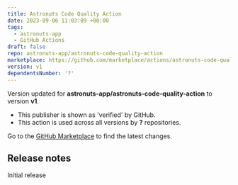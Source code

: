 ```yaml
---
title: Astronuts Code Quality Action
date: 2023-09-06 11:03:09 +00:00
tags:
  - astronuts-app
  - GitHub Actions
draft: false
repo: astronuts-app/astronuts-code-quality-action
marketplace: https://github.com/marketplace/actions/astronuts-code-quality-action
version: v1
dependentsNumber: '?'
---
```



Version updated for **astronuts-app/astronuts-code-quality-action** to version **v1**.
- This publisher is shown as 'verified' by GitHub.
- This action is used across all versions by **?** repositories.

Go to the [GitHub Marketplace](https://github.com/marketplace/actions/astronuts-code-quality-action) to find the latest changes.

## Release notes

Initial release
